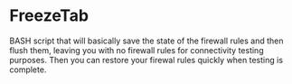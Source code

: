# FreezeTab
BASH script that will basically save the state of the firewall rules and then flush them, leaving you with no firewall rules for connectivity testing purposes. Then you can restore your firewal rules quickly when testing is complete.
